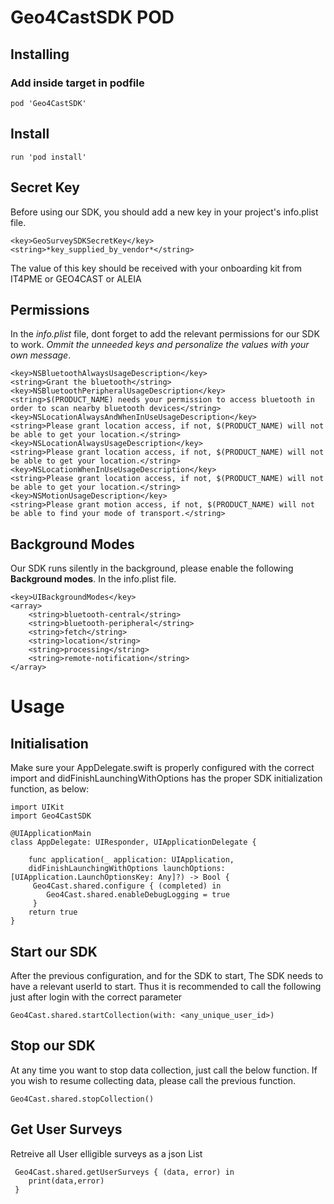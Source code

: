 # Geo4CastSDK POD

## Installing

### Add inside target in podfile

```
pod 'Geo4CastSDK'
```

## Install

```
run 'pod install'
```

## Secret Key

Before using our SDK, you should add a new key in your project's info.plist file.

```
<key>GeoSurveySDKSecretKey</key>
<string>*key_supplied_by_vendor*</string>
```

The value of this key should be received with your onboarding kit from IT4PME or GEO4CAST or ALEIA

## Permissions

In the _info.plist_ file, dont forget to add the relevant permissions for our SDK to work.
_Ommit the unneeded keys and personalize the values with your own message_.

```
<key>NSBluetoothAlwaysUsageDescription</key>
<string>Grant the bluetooth</string>
<key>NSBluetoothPeripheralUsageDescription</key>
<string>$(PRODUCT_NAME) needs your permission to access bluetooth in order to scan nearby bluetooth devices</string>
<key>NSLocationAlwaysAndWhenInUseUsageDescription</key>
<string>Please grant location access, if not, $(PRODUCT_NAME) will not be able to get your location.</string>
<key>NSLocationAlwaysUsageDescription</key>
<string>Please grant location access, if not, $(PRODUCT_NAME) will not be able to get your location.</string>
<key>NSLocationWhenInUseUsageDescription</key>
<string>Please grant location access, if not, $(PRODUCT_NAME) will not be able to get your location.</string>
<key>NSMotionUsageDescription</key>
<string>Please grant motion access, if not, $(PRODUCT_NAME) will not be able to find your mode of transport.</string>
```

## Background Modes

Our SDK runs silently in the background, please enable the following **Background modes**.
In the info.plist file.

```
<key>UIBackgroundModes</key>
<array>
    <string>bluetooth-central</string>
    <string>bluetooth-peripheral</string>
    <string>fetch</string>
    <string>location</string>
    <string>processing</string>
    <string>remote-notification</string>
</array>
```

# Usage

## Initialisation

Make sure your AppDelegate.swift is properly configured with the correct import and
didFinishLaunchingWithOptions has the proper SDK initialization function, as below:

```
import UIKit
import Geo4CastSDK

@UIApplicationMain
class AppDelegate: UIResponder, UIApplicationDelegate {

    func application(_ application: UIApplication,
    didFinishLaunchingWithOptions launchOptions: [UIApplication.LaunchOptionsKey: Any]?) -> Bool {
     Geo4Cast.shared.configure { (completed) in
        Geo4Cast.shared.enableDebugLogging = true
     }
    return true
}
```

## Start our SDK

After the previous configuration, and for the SDK to start,
The SDK needs to have a relevant userId to start.
Thus it is recommended to call the following just after login with the correct parameter

```
Geo4Cast.shared.startCollection(with: <any_unique_user_id>)
```

## Stop our SDK

At any time you want to stop data collection, just call the below function.
If you wish to resume collecting data, please call the previous function.

```
Geo4Cast.shared.stopCollection()
```

## Get User Surveys

Retreive all User elligible surveys as a json List

```
 Geo4Cast.shared.getUserSurveys { (data, error) in
    print(data,error)
 }
```
